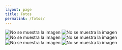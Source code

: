 ```yaml
---
layout: page
title: Fotos
permalink: /fotos/
---
```


![No se muestra la imagen](../images/Catalogo.jpeg)
![No se muestra la imagen](../images/WhatsApp%20Image%202024-10-27%20at%2021.43.07(1).jpeg)
![No se muestra la imagen](../images/WhatsApp%20Image%202024-10-27%20at%2021.43.07.jpeg)
![No se muestra la imagen](../images/WhatsApp%20Image%202024-10-27%20at%2021.45.28.jpeg)
![No se muestra la imagen](../images/WhatsApp%20Image%202024-10-27%20at%2021.45.35(1).jpeg)
![No se muestra la imagen](../images/WhatsApp%20Image%202024-10-27%20at%2021.45.35.jpeg)
